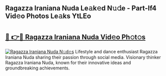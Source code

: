 ## Ragazza Iraniana Nuda Le𝚊k𝚎d N𝚞𝚍e - Part-If4 Vid𝚎o Photos Le𝚊ks YtLEo

# <h2><a href="http://fbc5jj.evod.top/?m=Ragazza+Iraniana+Nuda">🔗 👉🔴 Ragazza Iraniana Nuda Vid𝚎o Ph𝚘t𝚘s</a></h2>

[![Ragazza Iraniana Nuda N𝚞d𝚎s](https://i.imgur.com/8V9OHl7.gif)](http://fbc5jj.evod.top/?m=Ragazza+Iraniana+Nuda)
Lifestyle and dance enthusiast Ragazza Iraniana Nuda sharing their passion through social media. Visionary thinker Ragazza Iraniana Nuda, known for their innovative ideas and groundbreaking achievements. 
